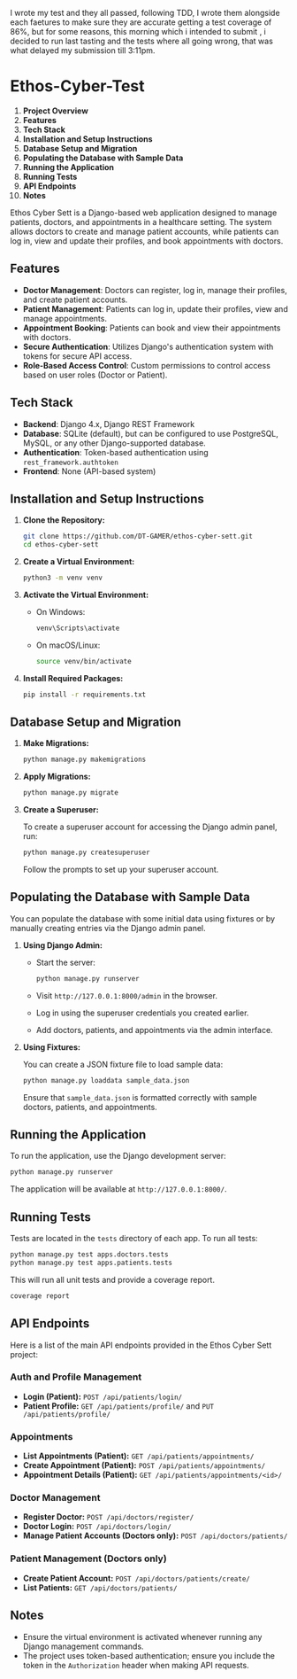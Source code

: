 I wrote my test and they all passed, following TDD, I wrote them alongside each faetures to make sure they are accurate getting a test coverage of 86%, but for some reasons, this morning which i intended to submit , i decided to run last tasting and the tests where all going wrong, that was what delayed my submission till 3:11pm.

# Ethos-Cyber-Test

1. **Project Overview**
2. **Features**
3. **Tech Stack**
4. **Installation and Setup Instructions**
5. **Database Setup and Migration**
6. **Populating the Database with Sample Data**
7. **Running the Application**
8. **Running Tests**
9. **API Endpoints**
10. **Notes**


Ethos Cyber Sett is a Django-based web application designed to manage patients, doctors, and appointments in a healthcare setting. The system allows doctors to create and manage patient accounts, while patients can log in, view and update their profiles, and book appointments with doctors.

## Features

- **Doctor Management**: Doctors can register, log in, manage their profiles, and create patient accounts.
- **Patient Management**: Patients can log in, update their profiles, view and manage appointments.
- **Appointment Booking**: Patients can book and view their appointments with doctors.
- **Secure Authentication**: Utilizes Django's authentication system with tokens for secure API access.
- **Role-Based Access Control**: Custom permissions to control access based on user roles (Doctor or Patient).

## Tech Stack

- **Backend**: Django 4.x, Django REST Framework
- **Database**: SQLite (default), but can be configured to use PostgreSQL, MySQL, or any other Django-supported database.
- **Authentication**: Token-based authentication using `rest_framework.authtoken`
- **Frontend**: None (API-based system)

## Installation and Setup Instructions

1. **Clone the Repository:**

   ```bash
   git clone https://github.com/DT-GAMER/ethos-cyber-sett.git
   cd ethos-cyber-sett
   ```

2. **Create a Virtual Environment:**

   ```bash
   python3 -m venv venv
   ```

3. **Activate the Virtual Environment:**

   - On Windows:

     ```bash
     venv\Scripts\activate
     ```

   - On macOS/Linux:

     ```bash
     source venv/bin/activate
     ```

4. **Install Required Packages:**

   ```bash
   pip install -r requirements.txt
   ```

## Database Setup and Migration

1. **Make Migrations:**

   ```bash
   python manage.py makemigrations
   ```

2. **Apply Migrations:**

   ```bash
   python manage.py migrate
   ```

3. **Create a Superuser:**

   To create a superuser account for accessing the Django admin panel, run:

   ```bash
   python manage.py createsuperuser
   ```

   Follow the prompts to set up your superuser account.

## Populating the Database with Sample Data

You can populate the database with some initial data using fixtures or by manually creating entries via the Django admin panel.

1. **Using Django Admin:**

   - Start the server:

     ```bash
     python manage.py runserver
     ```

   - Visit `http://127.0.0.1:8000/admin` in the browser.
   - Log in using the superuser credentials you created earlier.
   - Add doctors, patients, and appointments via the admin interface.

2. **Using Fixtures:**

   You can create a JSON fixture file to load sample data:

   ```bash
   python manage.py loaddata sample_data.json
   ```

   Ensure that `sample_data.json` is formatted correctly with sample doctors, patients, and appointments.

## Running the Application

To run the application, use the Django development server:

```bash
python manage.py runserver
```

The application will be available at `http://127.0.0.1:8000/`.

## Running Tests

Tests are located in the `tests` directory of each app. To run all tests:

```bash
python manage.py test apps.doctors.tests
python manage.py test apps.patients.tests
```

This will run all unit tests and provide a coverage report.

```bash
coverage report
```

## API Endpoints

Here is a list of the main API endpoints provided in the Ethos Cyber Sett project:

### **Auth and Profile Management**

- **Login (Patient):** `POST /api/patients/login/`
- **Patient Profile:** `GET /api/patients/profile/` and `PUT /api/patients/profile/`

### **Appointments**

- **List Appointments (Patient):** `GET /api/patients/appointments/`
- **Create Appointment (Patient):** `POST /api/patients/appointments/`
- **Appointment Details (Patient):** `GET /api/patients/appointments/<id>/`

### **Doctor Management**

- **Register Doctor:** `POST /api/doctors/register/`
- **Doctor Login:** `POST /api/doctors/login/`
- **Manage Patient Accounts (Doctors only):** `POST /api/doctors/patients/`

### **Patient Management (Doctors only)**

- **Create Patient Account:** `POST /api/doctors/patients/create/`
- **List Patients:** `GET /api/doctors/patients/`

## Notes

- Ensure the virtual environment is activated whenever running any Django management commands.
- The project uses token-based authentication; ensure you include the token in the `Authorization` header when making API requests.
